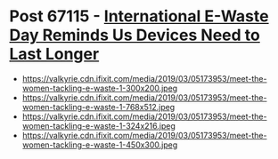 # Post 67115 - [International E-Waste Day Reminds Us Devices Need to Last Longer](https://www.ifixit.com/News/67115/international-e-waste-day-reminds-us-devices-need-to-last-longer)

- https://valkyrie.cdn.ifixit.com/media/2019/03/05173953/meet-the-women-tackling-e-waste-1-300x200.jpeg
- https://valkyrie.cdn.ifixit.com/media/2019/03/05173953/meet-the-women-tackling-e-waste-1-768x512.jpeg
- https://valkyrie.cdn.ifixit.com/media/2019/03/05173953/meet-the-women-tackling-e-waste-1-324x216.jpeg
- https://valkyrie.cdn.ifixit.com/media/2019/03/05173953/meet-the-women-tackling-e-waste-1-450x300.jpeg
